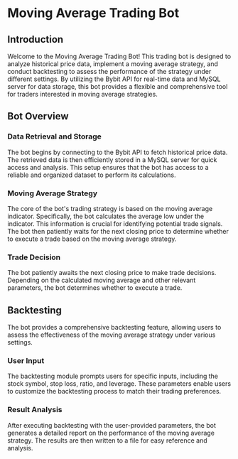 # Moving Average Trading Bot
## Introduction
Welcome to the Moving Average Trading Bot! This trading bot is designed to analyze historical price data, implement a moving average strategy, and conduct backtesting to assess 
the performance of the strategy under different settings. By utilizing the Bybit API for real-time data and MySQL server for data storage, this bot provides a flexible and comprehensive 
tool for traders interested in moving average strategies.

## Bot Overview
### Data Retrieval and Storage
The bot begins by connecting to the Bybit API to fetch historical price data. The retrieved data is then efficiently stored in a MySQL server for quick access and analysis. 
This setup ensures that the bot has access to a reliable and organized dataset to perform its calculations.

### Moving Average Strategy
The core of the bot's trading strategy is based on the moving average indicator. Specifically, the bot calculates the average low under the indicator. 
This information is crucial for identifying potential trade signals. The bot then patiently waits for the next closing price to determine whether to execute a trade based 
on the moving average strategy.

### Trade Decision
The bot patiently awaits the next closing price to make trade decisions. Depending on the calculated moving average and other relevant parameters, the bot determines whether to execute a trade.

## Backtesting
The bot provides a comprehensive backtesting feature, allowing users to assess the effectiveness of the moving average strategy under various settings.

### User Input
The backtesting module prompts users for specific inputs, including the stock symbol, stop loss, ratio, and leverage. These parameters enable users to customize the backtesting process 
to match their trading preferences.

### Result Analysis
After executing backtesting with the user-provided parameters, the bot generates a detailed report on the performance of the moving average strategy. 
The results are then written to a file for easy reference and analysis.

